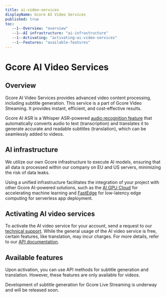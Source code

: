 ```yaml
---
title: ai-video-services
displayName: Gcore AI Video Services
published: true
toc: 
   --1--Overview: "overview"
   --1--AI infrastructure: "ai-infrastructure"
   --1--Activating: "activating-ai-video-services"
   --1--Features: "available-features"
---
```

# Gcore AI Video Services

## Overview

Gcore AI Video Services provides advanced video content processing, including subtitle generation. This service is a part of Gcore Video Streaming. It provides instant, efficient, and cost-effective results. 

Gcore AI ASR is a Whisper ASR-powered <a href="https://gcore.com/docs/streaming-platform/video-hosting/ai-for-video/generate-ai-subtitles-and-add-them-to-video" target="_blank">audio recognition feature</a> that automatically converts audio to text (transcription) and translates it to generate accurate and readable subtitles (translation), which can be seamlessly added to videos. 

## AI infrastructure

We utilize our own Gcore infrastructure to execute AI models, ensuring that all data is processed within our company on EU and US servers, minimizing the risk of data leaks. 

Using a unified infrastructure facilitates the integration of your project with other Gcore AI-powered solutions, such as the <a href="https://gcore.com/cloud/ai-gpu" target="_blank">AI GPU Cloud</a> for accelerating machine learning and <a href="https://gcore.com/fastedge" target="_blank">FastEdge</a> for low-latency edge computing for serverless app deployment.

## Activating AI video services

To activate the AI video service for your account, send a request to our [technical support](mailto:support@gcore.com). While the general usage of the AI video service is free, certain features, like translation, may incur charges. For more details, refer to our <a href="https://api.gcore.com/docs/streaming#tag/AI" target="_blank">API documentation</a>. 

## Available features

Upon activation, you can use API methods for subtitle generation and translation. However, these features are only available for videos. 

Development of subtitle generation for Gcore Live Streaming is underway and will be released soon.
